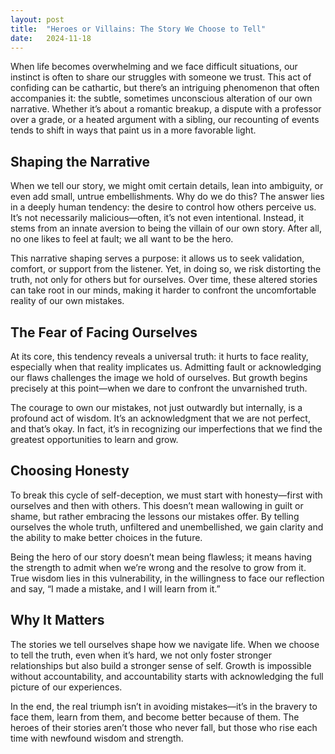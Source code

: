```yaml
---
layout: post
title:  "Heroes or Villains: The Story We Choose to Tell"
date:   2024-11-18
---
```

When life becomes overwhelming and we face difficult situations, our instinct is often to share our struggles with someone we trust. This act of confiding can be cathartic, but there’s an intriguing phenomenon that often accompanies it: the subtle, sometimes unconscious alteration of our own narrative. Whether it’s about a romantic breakup, a dispute with a professor over a grade, or a heated argument with a sibling, our recounting of events tends to shift in ways that paint us in a more favorable light.

## Shaping the Narrative  

When we tell our story, we might omit certain details, lean into ambiguity, or even add small, untrue embellishments. Why do we do this? The answer lies in a deeply human tendency: the desire to control how others perceive us. It’s not necessarily malicious—often, it’s not even intentional. Instead, it stems from an innate aversion to being the villain of our own story. After all, no one likes to feel at fault; we all want to be the hero.  

This narrative shaping serves a purpose: it allows us to seek validation, comfort, or support from the listener. Yet, in doing so, we risk distorting the truth, not only for others but for ourselves. Over time, these altered stories can take root in our minds, making it harder to confront the uncomfortable reality of our own mistakes.  

## The Fear of Facing Ourselves  

At its core, this tendency reveals a universal truth: it hurts to face reality, especially when that reality implicates us. Admitting fault or acknowledging our flaws challenges the image we hold of ourselves. But growth begins precisely at this point—when we dare to confront the unvarnished truth.  

The courage to own our mistakes, not just outwardly but internally, is a profound act of wisdom. It’s an acknowledgment that we are not perfect, and that’s okay. In fact, it’s in recognizing our imperfections that we find the greatest opportunities to learn and grow.  

## Choosing Honesty  

To break this cycle of self-deception, we must start with honesty—first with ourselves and then with others. This doesn’t mean wallowing in guilt or shame, but rather embracing the lessons our mistakes offer. By telling ourselves the whole truth, unfiltered and unembellished, we gain clarity and the ability to make better choices in the future.  

Being the hero of our story doesn’t mean being flawless; it means having the strength to admit when we’re wrong and the resolve to grow from it. True wisdom lies in this vulnerability, in the willingness to face our reflection and say, “I made a mistake, and I will learn from it.”  

## Why It Matters  

The stories we tell ourselves shape how we navigate life. When we choose to tell the truth, even when it’s hard, we not only foster stronger relationships but also build a stronger sense of self. Growth is impossible without accountability, and accountability starts with acknowledging the full picture of our experiences.  

In the end, the real triumph isn’t in avoiding mistakes—it’s in the bravery to face them, learn from them, and become better because of them. The heroes of their stories aren’t those who never fall, but those who rise each time with newfound wisdom and strength.  


